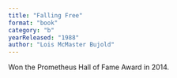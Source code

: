 ```yaml
---
title: "Falling Free"
format: "book"
category: "b"
yearReleased: "1988"
author: "Lois McMaster Bujold"
---
```

Won the Prometheus Hall of Fame Award in 2014.
 